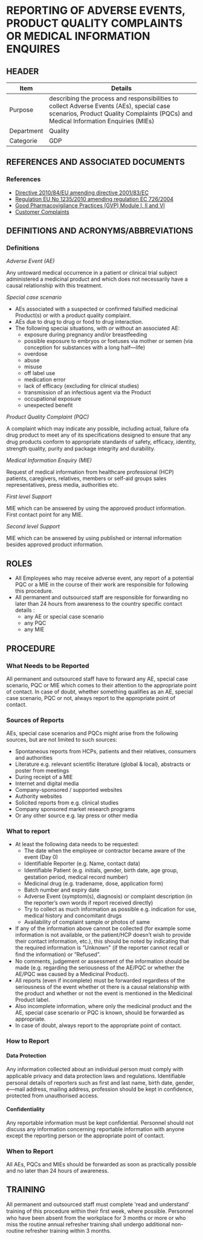 # REPORTING OF ADVERSE EVENTS, PRODUCT QUALITY COMPLAINTS OR MEDICAL INFORMATION ENQUIRES

## HEADER

|Item          |Details                                                                                                                                                                                                                                                                                            
|--------------|-------------------------------------------------------------------------------------------------------------------------------------------------| 
|Purpose       |describing the process and responsibilities to collect Adverse Events (AEs), special case scenarios, Product Quality Complaints (PQCs) and Medical Information Enquiries (MIEs)      |
|Department    |Quality                                                                                                                                          |   
|Categorie     |GDP         |

## REFERENCES AND ASSOCIATED DOCUMENTS

### References
* [Directive 2010/84/EU amending directive 2001/83/EC][Directive 2010/84/EU]
* [Regulation EU No 1235/2010 amending regulation EC 726/2004][Regulation EU No 1235/2010]
* [Good Pharmacovigilance Practices (GVP) Module I, ll and VI][GVP Guidelines]
* [Customer Complaints][ZIWKI]

## DEFINITIONS AND ACRONYMS/ABBREVIATIONS

### Definitions
*Adverse Event (AE)*

Any untoward medical occurrence in a patient or clinical trial subject administered a medicinal product and which does not necessarily have a causal relationship with this treatment.

*Special case scenario*

* AEs associated with a suspected or confirmed falsified medicinal Product(s) or with a product quality complaint.
* AEs due to drug to drug or food to drug interaction.
* The following speciai situations, with *or* without an associated AE:
  * exposure during pregnancy and/or breastfeeding
  * possible exposure to embryos or foetuses via mother or semen (via conception for substances with a long half—life)
  * overdose
  * abuse
  * misuse
  * off label use
  * medication error
  * lack of efficacy {excluding for clinical studies)
  * transmission of an infectious agent via the Product 
  * occupational exposure
  * unexpected benefit

*Product Quality Complaint (PQC)*

A complaint which may indicate any possible, including actual, failure ofa drug product to meet any of its specifications designed to ensure that any drug products conform to appropriate standards of safety, efﬁcacy, identity, strength quality, purity and package integrity and durability.

*Medical Information Enquiry (MIE)*

Request of medical information from healthcare professional (HCP) patients, caregivers, relatives, members or self-aid groups sales representatives, press media, authorities etc.

*First level Support*

MIE which can be answered by using the approved product information. First contact point for any MIE.

*Second level Support*

MIE which can be answered by using published or internal information besides approved product information.

## ROLES

* All Employees who may receive adverse event, any report of a potential PQC or a MIE in the course of their work are responsible for following this procedure.
* All permanent and outsourced staff are responsible for forwarding no later than 24 hours from awareness to the country specific contact details :
  * any AE or special case scenario
  * any PQC
  * any MIE

## PROCEDURE

### What Needs to be Reported

All permanent and outsourced staff have to forward any AE, special case scenario, PQC or MIE which comes to their attention to the appropriate point of contact.
In case of doubt, whether something qualifies as an AE, special case scenario, PQC or not, always report to the appropriate point of contact.

### Sources of Reports
AEs, special case scenarios and PQCs might arise from the following sources, but are not limited to such sources:
* Spontaneous reports from HCPs, patients and their relatives, consumers and authorities
* Literature e.g. relevant scientific literature (global & local), abstracts or poster from meetings
* During receipt of a MIE
* Internet and digital media
* Company-sponsored / supported websites
* Authority websites
* Solicited reports from e.g. clinical studies
* Company sponsored market research programs
* Or any other source e.g. lay press or other media

### What to report
* At least the following data needs to be requested:
  * The date when the employee or contractor became aware of the event (Day 0)
  * Identifiable Reporter (e.g. Name, contact data)
  * Identiﬁable Patient (e.g. initials, gender, birth date, age group, gestation period, medical record number)
  * Medicinal drug (e.g. tradename, dose, application form)
  * Batch number and expiry date 
  * Adverse Event (symptom(s), diagnosis) or complaint description (in the reporter’s own words if report received directly)
  * Try to collect as much information as possible e.g. indication for use, medical history and concomitant drugs
  * Availability of complaint sample or photos of same
* If any of the information above cannot be collected (for example some information is not available, or the patient/HCP doesn’t wish to provide their contact information, etc.), this should be noted by indicating that the required information is ”Unknown" (if the reporter cannot recall or ﬁnd the information) or ”Refused”.
* No comments, judgement or assessment of the information should be made (e.g. regarding the seriousness of the AE/PQC or whether the AE/PQC was caused by a Medicinal Product).
* All reports (even if incomplete} must be forwarded regardless of the seriousness of the event whether ot there is a causal relationship with the product and whether or not the event is mentioned in the Medicinal Product label.
* Also incomplete information, where only the medicinal product and the AE, special case scenario or PQC is known, should be forwarded as appropriate.
* In case of doubt, always report to the appropriate point of contact.

### How to Report

#### Data Protection
Any information collected about an individual person must comply with applicable privacy and data protection laws and regulations. Identiﬁable personal details of reporters such as first and last name, birth date, gender, e—mail address, mailing address, profession should be kept in confidence, protected from unauthorised access.

#### Confidentiality
Any reportable information must be kept confidential. Personnel should not discuss any information concerning reportable information with anyone except the reporting person or the appropriate point of contact.

### When to Report
All AEs, PQCs and MIEs should be forwarded as soon as practically possible and no later than 24 hours of awareness.

## TRAINING
All permanent and outsourced staff must complete 'read and understand’ training of this procedure within their ﬁrst week, where possible.
Personnel who have been absent from the workplace for 3 months or more or who miss the routine annual refresher training shall undergo additional non-routine refresher training within 3 months.

[GMP Guidelines]: https://ec.europa.eu/health/documents/eudralex/vol-4_en]
[GDP Guidelines]: https://eur-lex.europa.eu/LexUriServ/LexUriServ.do?uri=OJ:C:2013:343:0001:0014:EN:PDF
[GVP Guidelines]: https://www.ema.europa.eu/en/documents/regulatory-procedural-guideline/guideline-good-pharmacovigilance-practices-gvp-module-vi-collection-management-submission-reports_en.pdf
[Directive 2010/84/EU]: https://ec.europa.eu/health/sites/health/files/files/eudralex/vol-1/dir_2010_84/dir_2010_84_en.pdf
[Regulation EU No 1235/2010]: https://eur-lex.europa.eu/legal-content/EN/TXT/?uri=CELEX:32010R1235
[AMXWS]: /procedures/Procedure_GDP_AMXWS_Management_of_Standard_Operating_Procedures.md
[XIDEX]: /procedures/Procedure_GDP_XIDEX_Responsible_Person.md
[BWRPX]: /procedures/Procedure_GDP_BWRPX_Documentation_Control.md
[XCEUG]: /procedures/Procedure_GDP_XCEUG_Deviations.md
[UYNEF]: /procedures/Procedure_GDP_UYNEF_Change_Control.md
[OZCFN]: /procedures/Procedure_GDP_OZCFN_Management_Review_And_Monitoring.md
[LBHIY]: /procedures/Procedure_GDP_LBHIY_Quality_Risk_Management.md
[ZWJPR]: /procedures/Procedure_GDP_ZWJPR_Training.md
[VQICE]: /procedures/Procedure_GDP_VQICE_Receipt_Of_Medicinal_Products.md
[AGTXC]: /procedures/Procedure_GDP_AGTXC_Establishing_The_Authority_Of_Suppliers_To_Supply_Medicinal_Products.md
[ZIWKI]: /procedures/Procedure_GDP_ZIWKI_Customer_Complaints.md
[VOZWP]: /procedures/Procedure_GDP_VOZWP_Recall_Procedure.md
[HBQIN]: /procedures/Procedure_GDP_HBQIN_Outsourced_Activities.md
[GMQHI]: /procedures/Procedure_GDP_GMQHI_Self_Inspections.md
[VTOMR]: /procedures/Procedure_GDP_VTOMR_Falsified_Medicinal_Products.md
[BMAXZ]: /procedures/Procedure_GDP_BMAXZ_Medicinal_Product_Returns.md
[YUISV]: /procedures/Procedure_GDP_YUISV_CAPA.md
[QEAIC]: /procedures/Document_QEAIC_Glossary.md
[GGNHM]: /procedures/Procedure_GDP_GGNHM_Reporting_of_Adverse_Events.md
[AGDXV]: /procedures/Procedure_GDP_AGDXV_Serialisation.md
